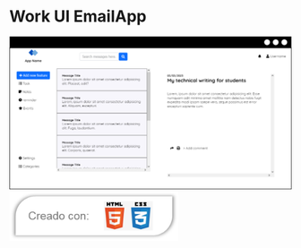 # Work UI EmailApp
![Imagen del Proyecto](screenshot-ui-emailapp.png)
<img src="tech-tag.png" width="60%">